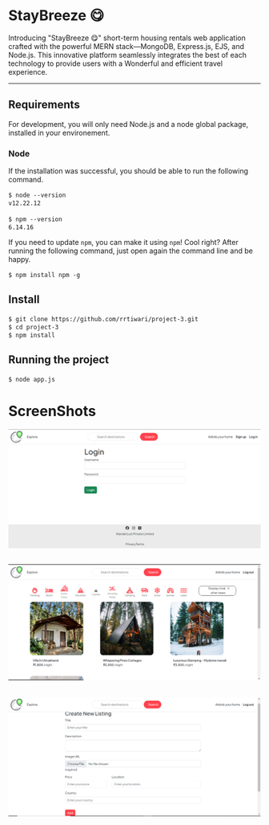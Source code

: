 # StayBreeze 😋

Introducing "StayBreeze 😋" short-term housing rentals web application crafted with the powerful MERN stack—MongoDB, Express.js, EJS, and Node.js. This innovative platform seamlessly integrates the best of each technology to provide users with a Wonderful and efficient travel experience.

---
## Requirements

For development, you will only need Node.js and a node global package, installed in your environement.

### Node

If the installation was successful, you should be able to run the following command.

    $ node --version
    v12.22.12

    $ npm --version
    6.14.16

If you need to update `npm`, you can make it using `npm`! Cool right? After running the following command, just open again the command line and be happy.

    $ npm install npm -g

###

## Install

    $ git clone https://github.com/rrtiwari/project-3.git
    $ cd project-3
    $ npm install

## Running the project

    $ node app.js

# ScreenShots
<!-- ## SignIp Page -->
![SignIn Page](photo1.png)
<!-- ## Home Page -->
![Home Page](photo2.png)
---
<!-- ## Add Listing Page -->
![Home Page](photo3.png)
---
